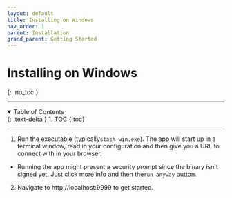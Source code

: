 ```yaml
---
layout: default
title: Installing on Windows
nav_order: 1
parent: Installation
grand_parent: Getting Started
---
```

# Installing on Windows
{: .no_toc }

---

<details open markdown="block">
  <summary>
    Table of Contents
  </summary>
  {: .text-delta }
1. TOC
{:toc}
</details>

---

1. Run the executable (typically`stash-win.exe`). The app will start up in a terminal window, read in your configuration and then give you a URL to connect with in your browser.
  - Running the app might present a security prompt since the binary isn't signed yet. Just click more info and then the`run anyway` button.
2. Navigate to http://localhost:9999 to get started.
